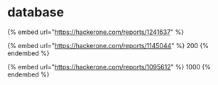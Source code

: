 # database

{% embed url="https://hackerone.com/reports/1241637" %}

{% embed url="https://hackerone.com/reports/1145044" %}
200
{% endembed %}

{% embed url="https://hackerone.com/reports/1095612" %}
1000
{% endembed %}

